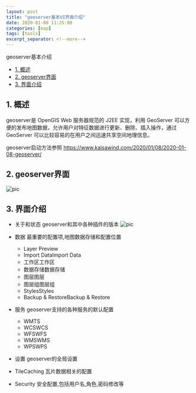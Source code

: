 ```yaml
---
layout: post
title: "geoserver基本UI界面介绍"
date: 2020-01-08 11:25:00
categories: [map]
tags: [tools]
excerpt_separator: <!--more-->
---
```

geoserver基本介绍
<!--more-->

<!-- @import "[TOC]" {cmd="toc" depthFrom=1 depthTo=6 orderedList=false} -->

<!-- code_chunk_output -->

- [1. 概述](#1-概述)
- [2. geoserver界面](#2-geoserver界面)
- [3. 界面介绍](#3-界面介绍)

<!-- /code_chunk_output -->


## 1. 概述

geoserver是 OpenGIS Web 服务器规范的 J2EE 实现，利用 GeoServer 可以方便的发布地图数据，允许用户对特征数据进行更新、删除、插入操作，通过 GeoServer 可以比较容易的在用户之间迅速共享空间地理信息。

geoserver启动方法参照
https://www.kaisawind.com/2020/01/08/2020-01-08-geoserver/

## 2. geoserver界面

![pic](/images/geoserver_web.png)

## 3. 界面介绍

* 关于和状态
geoserver和其中各种插件的版本
![pic](/images/geoserver_web_about.png)

* 数据
最重要的配置项,地图数据存储和配置位置
    * Layer Preview
    * Import DataImport Data
    * 工作区工作区
    * 数据存储数据存储
    * 图层图层
    * 图层组图层组
    * StylesStyles
    * Backup & RestoreBackup & Restore

* 服务
geoserver支持的各种服务的默认配置
    * WMTS
    * WCSWCS
    * WFSWFS
    * WMSWMS
    * WPSWPS

* 设置
geoserver的全局设置

* TileCaching
瓦片数据相关的配置

* Security
安全配置,包括用户名,角色,密码修改等
